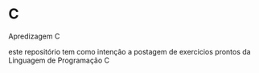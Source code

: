 # C
Apredizagem C 

este repositório tem como intenção a postagem de exercicios prontos da Linguagem de Programação C
